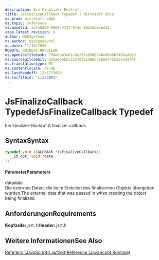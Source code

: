 ```yaml
---
description: Ein Finalizer-Rückruf.
title: JsFinalizeCallback typedef | Microsoft docs
ms.prod: microsoft-edge
ms.topic: reference
ms.assetid: aa7a0269-b9d4-4717-97ac-8da7eb6ced15
caps.latest.revision: 6
author: MSEdgeTeam
ms.author: msedgedevrel
ms.date: 11/19/2020
ROBOTS: NOINDEX,NOFOLLOW
ms.openlocfilehash: 794edbb3a61c8c213c0908740ed0a867488a2c6d
ms.sourcegitcommit: a35a6b5bbc21b7df61d08cbc6b074b5325ad4fef
ms.translationtype: MT
ms.contentlocale: de-DE
ms.lasthandoff: 12/17/2020
ms.locfileid: "11233883"
---
```

# <span data-ttu-id="22fdd-103">JsFinalizeCallback Typedef</span><span class="sxs-lookup"><span data-stu-id="22fdd-103">JsFinalizeCallback Typedef</span></span>

<span data-ttu-id="22fdd-104">Ein Finalizer-Rückruf.</span><span class="sxs-lookup"><span data-stu-id="22fdd-104">A finalizer callback.</span></span>  
  
## <span data-ttu-id="22fdd-105">Syntax</span><span class="sxs-lookup"><span data-stu-id="22fdd-105">Syntax</span></span>  
  
```cpp  
typedef void (CALLBACK *JsFinalizeCallback)(  
   _In_opt_ void *data  
);  
```  
  
#### <span data-ttu-id="22fdd-106">Parameter</span><span class="sxs-lookup"><span data-stu-id="22fdd-106">Parameters</span></span>  
 <span data-ttu-id="22fdd-107">data</span><span class="sxs-lookup"><span data-stu-id="22fdd-107">data</span></span>  
 <span data-ttu-id="22fdd-108">Die externen Daten, die beim Erstellen des finalisierten Objekts übergeben wurden.</span><span class="sxs-lookup"><span data-stu-id="22fdd-108">The external data that was passed in when creating the object being finalized.</span></span>  
  
## <span data-ttu-id="22fdd-109">Anforderungen</span><span class="sxs-lookup"><span data-stu-id="22fdd-109">Requirements</span></span>  
 <span data-ttu-id="22fdd-110">**Kopfzeile:** jsrt. h</span><span class="sxs-lookup"><span data-stu-id="22fdd-110">**Header:** jsrt.h</span></span>  
  
## <span data-ttu-id="22fdd-111">Weitere Informationen</span><span class="sxs-lookup"><span data-stu-id="22fdd-111">See Also</span></span>  
 [<span data-ttu-id="22fdd-112">Referenz (JavaScript-Laufzeit)</span><span class="sxs-lookup"><span data-stu-id="22fdd-112">Reference (JavaScript Runtime)</span></span>](../chakra-hosting/reference-javascript-runtime.md)
